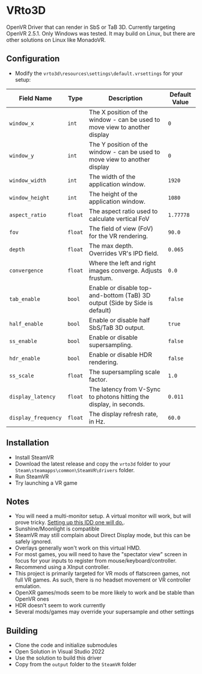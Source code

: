 # VRto3D

OpenVR Driver that can render in SbS or TaB 3D.
Currently targeting OpenVR 2.5.1.
Only Windows was tested. It may build on Linux, but there are other solutions on Linux like MonadoVR.


## Configuration

- Modify the `vrto3d\resources\settings\default.vrsettings` for your setup:

| Field Name          | Type    | Description                                                                                 | Default Value |
|---------------------|---------|---------------------------------------------------------------------------------------------|---------------|
| `window_x`          | `int`   | The X position of the window - can be used to move view to another display                  | `0`           |
| `window_y`          | `int`   | The Y position of the window - can be used to move view to another display                  | `0`           |
| `window_width`      | `int`   | The width of the application window.                                                        | `1920`        |
| `window_height`     | `int`   | The height of the application window.                                                       | `1080`        |
| `aspect_ratio`      | `float` | The aspect ratio used to calculate vertical FoV                                             | `1.77778`     |
| `fov`               | `float` | The field of view (FoV) for the VR rendering.                                               | `90.0`        |
| `depth`             | `float` | The max depth. Overrides VR's IPD field.                                                    | `0.065`       |
| `convergence`       | `float` | Where the left and right images converge. Adjusts frustum.                                  | `0.0`         |
| `tab_enable`        | `bool`  | Enable or disable top-and-bottom (TaB) 3D output (Side by Side is default)                  | `false`       |
| `half_enable`       | `bool`  | Enable or disable half SbS/TaB 3D output.                                                   | `true`        |
| `ss_enable`         | `bool`  | Enable or disable supersampling.                                                            | `false`       |
| `hdr_enable`        | `bool`  | Enable or disable HDR rendering.                                                            | `false`       |
| `ss_scale`          | `float` | The supersampling scale factor.                                                             | `1.0`         |
| `display_latency`   | `float` | The latency from V-Sync to photons hitting the display, in seconds.                         | `0.011`       |
| `display_frequency` | `float` | The display refresh rate, in Hz.                                                            | `60.0`        |


## Installation

- Install SteamVR
- Download the latest release and copy the `vrto3d` folder to your `Steam\steamapps\common\SteamVR\drivers` folder.
- Run SteamVR
- Try launching a VR game


## Notes

- You will need a multi-monitor setup. A virtual monitor will work, but will prove tricky. [Setting up this IDD one will do.](https://www.reddit.com/r/cloudygamer/comments/185agmk/guide_how_to_setup_hdr_with_moonlightsunshine/).  
- Sunshine/Moonlight is compatible
- SteamVR may still complain about Direct Display mode, but this can be safely ignored.
- Overlays generally won't work on this virtual HMD.
- For most games, you will need to have the "spectator view" screen in focus for your inputs to register from mouse/keyboard/controller.
- Recommend using a XInput controller.
- This project is primarily targeted for VR mods of flatscreen games, not full VR games. As such, there is no headset movement or VR controller emulation.
- OpenXR games/mods seem to be more likely to work and be stable than OpenVR ones
- HDR doesn't seem to work currently
- Several mods/games may override your supersample and other settings


## Building

- Clone the code and initialize submodules
- Open Solution in Visual Studio 2022
- Use the solution to build this driver
- Copy from the `output` folder to the `SteamVR` folder